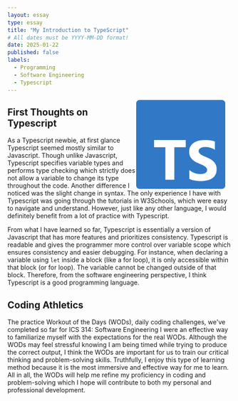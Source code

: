 ```yaml
---
layout: essay
type: essay
title: "My Introduction to TypeScript"
# All dates must be YYYY-MM-DD format!
date: 2025-01-22
published: false
labels:
  - Programming
  - Software Engineering
  - Typescript
---
```


<div>
  
 <img src="../img/Typescript.png" class="img-thumbnail" style="float: right; margin-right: 15px;" width="200px" alt="TS">
</div>

## First Thoughts on Typescript
  
As a Typescript newbie, at first glance Typescript seemed mostly similar to Javascript. Though unlike Javascript, Typescript specifies variable types and performs type checking which strictly does not allow a variable to change its type throughout the code. Another difference I noticed was the slight change in syntax. The only experience I have with Typescript was going through the tutorials in W3Schools, which were easy to navigate and understand. However, just like any other language, I would definitely benefit from a lot of practice with Typescript.
<br> 

From what I have learned so far, Typescript is essentially a version of Javascript that has more features and prioritizes consistency. Typescript is readable and gives the programmer more control over variable scope which ensures consistency and easier debugging. For instance, when declaring a variable using ```let``` inside a block (like a for loop), it is only accessible within that block (or for loop). The variable cannot be changed outside of that block. Therefore, from the software engineering perspective, I think Typescript is a good programming language. 

## Coding Athletics
The practice Workout of the Days (WODs), daily coding challenges, we've completed so far for ICS 314: Software Engineering I were an effective way to familiarize myself with the expectations for the real WODs. Although the WODs may feel stressful knowing I am being timed while trying to produce the correct output, I think the WODs are important for us to train our critical thinking and problem-solving skills. Truthfully, I enjoy this type of learning method because it is the most immersive and effective way for me to learn. All in all, the WODs will help me refine my proficiency in coding and problem-solving which I hope will contribute to both my personal and professional development.
